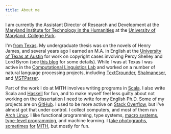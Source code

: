 ```yaml
---
title: About me
---
```


I am currently the Assistant Director of Research and Development at 
the [Maryland Institute for Technology in the Humanities](http://mith.umd.edu/)
at the [University of Maryland, College Park](http://www.umd.edu).

I'm [from Texas](http://www.flickr.com/photos/anixopol/6595914709/in/faves-travisbrown/lightbox/).
My undergraduate thesis was on the novels of Henry James, and several years ago I earned an M.A. in English at the
[University of Texas at Austin](http://www.utexas.edu/) for
work on copyright cases involving Percy Shelley and Lord Byron
(see [this blog](http://terminalirony.com/) for some details).
While I was at Texas I was active in the [Computational Linguistics Lab](http://www.utcompling.com/people/students)
and worked on a number of natural language processing projects, including
[TextGrounder](https://bitbucket.org/utcompling/textgrounder),
[Shalmaneser](http://www.coli.uni-saarland.de/projects/salsa/shal/),
and [MSTParser](https://github.com/travisbrown/mstparser).
<!--I also worked on digitization projects for the [Walt Whitman Archive](http://whitmanarchive.org/).-->

Part of the work I do at MITH involves writing programs in
[Scala](http://www.scala-lang.org/).
I also write Scala and [Haskell](http://www.haskell.org/haskellwiki/Haskell) for fun,
and to make myself feel less guilty about not working on the dissertation I need to write for my English Ph.D.
Some of my projects are on [GitHub](https://github.com/travisbrown/).
I used to be more active on [Stack Overflow](http://stackoverflow.com/users/334519/travis-brown),
but I've almost got that under control.
I collect computers, and most of them run [Arch Linux](https://www.archlinux.org/).
I like functional programming, type systems,
[macro systems](http://stackoverflow.com/tags/scala-macros/topusers),
[type-level programming](https://github.com/milessabin/shapeless),
and machine learning.
I [take photographs](http://www.flickr.com/photos/travisbrown/),
[sometimes](http://www.flickr.com/photos/travisbrown/sets/72157632492975714/)
[for](http://www.flickr.com/photos/travisbrown/sets/72157632484974739/)
[MITH](http://www.flickr.com/photos/travisbrown/sets/72157631427840226/),
but mostly for fun.


